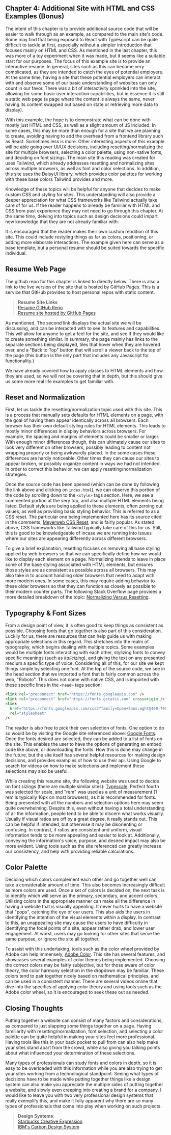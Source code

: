 ## Chapter 4: Additional Site with HTML and CSS Examples (Bonus)

The intent of this chapter is to provide additional source code that will be easier to walk through as an
example, as compared to the main site's code. Some may find that being exposed to React with Typescript can be
quite difficult to tackle at first, especially without a simpler introduction that focuses mainly on
HTML and CSS. As mentioned in the last chapter, this was more of a toy experiment when it was made, but it seems
like a suitable start for our purposes. The focus of this example site is to provide an interactive resume. In
general, sites such as this can become very complicated, as they are intended to catch the eyes of potential
employers. At the same time, having a site that these potential employers can interact with and observe some of
our basic understanding of websites can only count in our favor. There was a bit of interactivity
sprinkled into the site, allowing for some basic user interaction capabilities, but in essence it is still a
static web page (a page where the content is always the same, never having its content swapped out based on
state or retrieving more data to display).

With this example, the hope is to demonstrate what can be done with mostly just HTML and CSS, as well as
a slight amount of JS included. In some cases, this may be more than enough for a site that we are planning
to create, avoiding having to add the overhead from a frontend library such as React. Sometimes less is more.
Other interesting aspects of this example will be able going over UI/UX decisions, including
resetting/normalizing the site for multiple browsers, selecting a color palette, using non-native fonts, and
deciding on font sizings. The main site this reading was created for uses Tailwind, which already
addresses resetting and normalizing sites across multiple browsers, as well as font and color selections. In
addition, this site uses the DaisyUI library, which provides color palettes for working with these base colors
Tailwind provides and more.

Knowledge of these topics will be helpful for anyone that decides to make custom CSS and styling for sites.
This understanding will also provide a deeper appreciation for what CSS frameworks like Tailwind actually take
care of for us. If the reader happens to already be familiar with HTML and CSS from past experience they may not
need to go through this chapter. At the same time, delving into topics such as design decisions could impart
new knowledge that they are not already familiar with.

It is encouraged that the reader makes their own custom rendition of this site. This could include restyling
things as far as colors, positioning, or adding more elaborate interactions. The example given here can serve as
a base template, but a personal resume should be suited towards the specific individual.

## Resume Web Page

The github repo for this chapter is linked to directly below. There is also a link to the live version of
the site that is hosted by GitHub Pages. This is a service that GitHub provides to host personal repos
with static content.

> **Resume Site Links**  
> [Resume GitHub Repo](https://github.com/tdownie0/resume)  
> [Resume site hosted by GitHub Pages](https://tdownie0.github.io/resume/)

As mentioned, The second link displays the actual site we will be discussing, and can be interacted with to see
its features and capabilities. This will allow for anyone to get a feel for the site, and see if they would like
to create something similar. In summary, the page mainly has links to the separate sections being displayed,
tiles that hover when they are hovered over, and a "Back to Top" button that will scroll a viewer back to the top
of the page (this button is the only part that includes any Javascript for functionality.)

We have already covered how to apply classes to HTML elements and how they are used, so we will not be covering
that in depth, but this should give us some more real life examples to get familiar with.

## Reset and Normalization

First, let us tackle the resetting/normalization topic used with this site. This is a process that manually sets
defaults for HTML elements on a page, with the goal of having them appear identically across all browsers.
Each browser has their own default styling rules for HTML elements. This leads to mostly minor differences in
display behaviors across browsers. For example, the spacing and margins of elements
could be smaller or larger. With enough minor differences though, this can ultimately cause our sites to look
very different on other browsers, possibly leading to content not wrapping properly or being awkwardly placed.
In the some cases these differences are hardly noticeable. Other times they can cause our sites to
appear broken, or possibly organize content in ways we had not intended. In order to correct this behavior, we
can apply resetting/normalization strategies.

Once the source code has been opened (which can be done by following the link above and clicking on
`index.html`), we can observe this portion of the code by scrolling down to the `<style>` tags section. Here, we
see a commented portion at the very top, and also multiple HTML elements being listed. Default styles are being
applied to these elements, often zeroing out values, as well as providing basic styling behavior. This is
referred to as a CSS reset. The particular one being implemented here has its source cited in the comments,
[Meyerweb CSS Reset](http://meyerweb.com/eric/tools/css/reset/), and is fairly popular. As
stated above, CSS frameworks like Tailwind typically take care of this for us. Still, this is good to be
knowledgeable of incase we are running into issues where our sites are appearing differently across different browsers.

To give a brief explanation, resetting focuses on removing all base styling applied by web browsers so
that we can specifically define how we would like to display each element on a page. Normalizing intends to
leave in place some of the base styling associated with HTML elements, but ensures those styles are as
consistent as possible across all browsers. This may also take in to account handling older browsers that need
to adapt with more modern ones. In some cases, this may require adding behavior to these older browsers so that
they can function as closely as possible to their modern counter parts. The following Stack Overflow page
provides a more detailed breakdown of the topic:
[Normalizing Versus Resetting](https://stackoverflow.com/questions/6887336/what-is-the-difference-between-normalize-css-and-reset-css).

## Typography & Font Sizes

From a design point of view, it is often good to keep things as consistent as possible. Choosing fonts that go
together is also part of this consideration. Luckily for us, there are resources that can help guide us with
making appropriate selections in this regard. This stretches into the realm of typography, which begins
dealing with multiple topics. Some examples would be multiple fonts interacting with each other, stylizing fonts
to convey specific meanings (such as _italicizing_), and giving the text on any presented medium a specific type
of voice. Considering all of this, for our site we kept things simple by selecting one font. At the top of the
source code, we see in the head section that we imported a font that is fairly common across the web, "Roboto".
This does not come with native CSS, and is imported with these specific lines in the `<head>` tags section:

```html
<link rel="preconnect" href="https://fonts.googleapis.com" />
<link rel="preconnect" href="https://fonts.gstatic.com" crossorigin />
<link
  href="https://fonts.googleapis.com/css2?family=Open+Sans:wght@400;700&family=Roboto:wght@300;400&display=swap"
  rel="stylesheet"
/>
```

The reader is also free to pick their own selection of fonts. One option to do so would be by visiting the
Google site referenced above: [Google Fonts](https://fonts.google.com/). Once the fonts desired are selected,
they can be added to a list of fonts on the site. This enables the user to have the options of generating an embed code like above, or downloading the fonts. How this is done may change in the future, but the site itself
has several helpful resources for making design decisions, and provides examples of how to use their api. Using
Google to search for videos on how to make selections and implement these selections may also be useful.

While creating this resume site, the following website was used to decide on font sizings (there are multiple
similar sites): [Typescale](https://typescale.com/). Perfect fourth was selected for scale, and "rem" was used as
a unit of measurement (1 rem is typically 16px on most browsers), as it is recommended for fonts. Being
presented with all the numbers and selection options here may seem quite overwhelming. Despite this, even
without having a total understanding of all the information, people tend to be able to discern what works
visually. Usually if visual ratios are off by a great degree, it really stands out. This can be helpful
if intended, but otherwise it may be disorienting or confusing. In contrast, if ratios are consistent and
uniform, visual information tends to be more appealing and easier to look at. Additionally, conveying the
information's voice, purpose, and desired impact may also be more evident. Using tools such as the site
referenced can greatly increase our consistency, and help with providing reliable calculations.

## Color Palette

Deciding which colors complement each other and go together well can take a considerable amount of time. This
also becomes increasingly difficult as more colors are used. Once a set of colors is decided on, the next
task is to identify which will serve as the primary, secondary, and accent colors. Utilizing colors in the
appropriate manner can make all the difference in having a website that is visually appealing. It never hurts
to have a website that "pops", catching the eye of our users. This also aids the users in identifying the
intention of the visual elements within a display. In contrast to this, an unappealing site may cause the users
to have difficulty in identifying the focal points of a site, appear rather drab, and lower user engagement.
At worst, users may go looking for other sites that serve the same purpose, or ignore the site all together.

To assist with this undertaking, tools such as the color wheel provided by Adobe can help immensely,
[Adobe Color](https://color.adobe.com/create/color-wheel). This site has several features, and showcases
several examples of color themes being implemented. Choosing the correct colors may be fairly subjective, but
for those aware of color theory, the color harmony selection in the dropdown may be familiar. These colors tend
to pair together nicely based on mathematical principles, and can be used in a consistent manner. There are
several videos online that dive into the specifics of applying color theory and using tools such as the Adobe
color wheel, so it is encouraged to seek these out as needed.

## Closing Thoughts

Putting together a website can consist of many factors and considerations, as compared to just slapping some
things together on a page. Having familiarity with resetting/normalization, font selection, and selecting a
color palette can be quite helpful in making your sites feel more professional. Having tools like this in your
back pocket to pull from can also help make your sites stand apart from the crowd, while also giving you talking
points about what influenced your determination of these selections.

Many types of professionals can study fonts and colors in depth, so it is easy to be overloaded with this
information while you are also trying to get your sites working from a technological standpoint. Seeing what
types of decisions have to be made while putting together things like a design system can also make you
appreciate the multiple sides of putting together a website, and slowly even creeping into creating a brand for
a company. I would like to leave you with two very professional design systems that really exemplify this, and
make it fully apparent why there are so many types of professionals that come into play when working on such
projects.

> **Design Systems**:  
> [Starbucks Creative Expression](https://creative.starbucks.com/)  
> [IBM's Carbon Design System](https://carbondesignsystem.com/)
